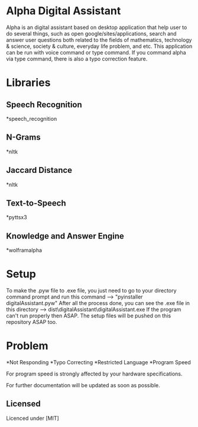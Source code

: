 # Alpha Digital Assistant

Alpha is an digital assistant based on desktop application that help user to do several things, such as open google/sites/applications, search and answer user questions both related to the fields of mathematics, technology & science, society & culture, everyday life problem, and etc. This application can be run with voice command or type command. If you command alpha via type command, there is also a typo correction feature.

# Libraries

## Speech Recognition
*speech_recognition

## N-Grams
*nltk

## Jaccard Distance
*nltk

## Text-to-Speech
*pyttsx3

## Knowledge and Answer Engine
*wolframalpha

# Setup

To make the .pyw file to .exe file, you just need to go to your directory command prompt and run this command --> "pyinstaller digitalAssistant.pyw"
After all the process done, you can see the .exe file in this directory --> dist\digitalAssistant\digitalAssistant.exe
If the program can't run properly then ASAP.
The setup files will be pushed on this repository ASAP too.

# Problem

*Not Responding
*Typo Correcting
*Restricted Language
*Program Speed

For program speed is strongly affected by your hardware specifications.

For further documentation will be updated as soon as possible.

## Licensed
Licenced under [MIT]
